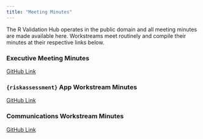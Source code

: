 ```yaml
---
title: "Meeting Minutes"
---
```


The R Validation Hub operates in the public domain and all meeting minutes are made available here. Workstreams meet routinely and compile their minutes at their respective links below.

### Executive Meeting Minutes

[GitHub Link](https://github.com/pharmaR/pharmaR/issues?q=is%3Aissue+is%3Aopen+label%3Aminutes)

### `{riskassessment}` App Workstream Minutes

[GitHub Link](https://github.com/pharmaR/riskassessment/labels/Meeting%20Minutes)

### Communications Workstream Minutes

[GitHub Link](https://github.com/pharmaR/communications/tree/main/minutes)


